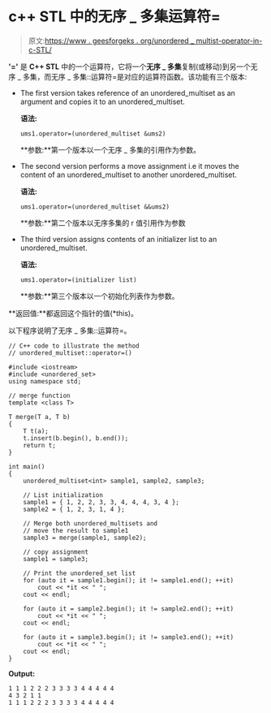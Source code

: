 # c++ STL 中的无序 _ 多集运算符=

> 原文:[https://www . geesforgeks . org/unordered _ multist-operator-in-c-STL/](https://www.geeksforgeeks.org/unordered_multiset-operator-in-c-stl/)

**'='** 是 **C++ STL** 中的一个运算符，它将一个**无序 _ 多集**复制(或移动)到另一个无序 _ 多集，而无序 _ 多集::运算符=是对应的运算符函数。该功能有三个版本:

*   The first version takes reference of an unordered_multiset as an argument and copies it to an unordered_multiset.

    **语法:**

    ```
    ums1.operator=(unordered_multiset &ums2)
    ```

    **参数:**第一个版本以一个无序 _ 多集的引用作为参数。

*   The second version performs a move assignment i.e it moves the content of an unordered_multiset to another unordered_multiset.

    **语法:**

    ```
    ums1.operator=(unordered_multiset &&ums2)
    ```

    **参数:**第二个版本以无序多集的 r 值引用作为参数

*   The third version assigns contents of an initializer list to an unordered_multiset.

    **语法:**

    ```
    ums1.operator=(initializer list)
    ```

    **参数:**第三个版本以一个初始化列表作为参数。

**返回值:**都返回这个指针的值(*this)。

以下程序说明了无序 _ 多集::运算符=。

```
// C++ code to illustrate the method
// unordered_multiset::operator=()

#include <iostream>
#include <unordered_set>
using namespace std;

// merge function
template <class T>

T merge(T a, T b)
{
    T t(a);
    t.insert(b.begin(), b.end());
    return t;
}

int main()
{
    unordered_multiset<int> sample1, sample2, sample3;

    // List initialization
    sample1 = { 1, 2, 2, 3, 3, 4, 4, 4, 3, 4 };
    sample2 = { 1, 2, 3, 1, 4 };

    // Merge both unordered_multisets and
    // move the result to sample1
    sample3 = merge(sample1, sample2);

    // copy assignment
    sample1 = sample3;

    // Print the unordered_set list
    for (auto it = sample1.begin(); it != sample1.end(); ++it)
        cout << *it << " ";
    cout << endl;

    for (auto it = sample2.begin(); it != sample2.end(); ++it)
        cout << *it << " ";
    cout << endl;

    for (auto it = sample3.begin(); it != sample3.end(); ++it)
        cout << *it << " ";
    cout << endl;
}
```

**Output:**

```
1 1 1 2 2 2 3 3 3 3 4 4 4 4 4 
4 3 2 1 1 
1 1 1 2 2 2 3 3 3 3 4 4 4 4 4

```